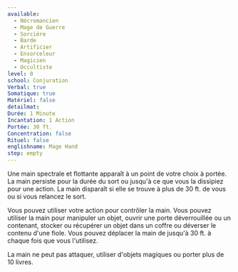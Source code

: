 ```yaml
---
available:
  - Nécromancien
  - Mage de Guerre
  - Sorcière
  - Barde
  - Artificier
  - Ensorceleur
  - Magicien
  - Occultiste
level: 0
school: Conjuration
Verbal: true
Somatique: true
Matériel: false
detailmat:
Durée: 1 Minute
Incantation: 1 Action
Portée: 30 ft.
Concentration: false
Rituel: false
englishname: Mage Hand
step: empty
---
```

Une main spectrale et flottante apparaît à un point de votre choix à portée. La main persiste pour la durée du sort ou jusqu'à ce que vous la dissipiez pour une action. La main disparaît si elle se trouve à plus de 30 ft. de vous ou si vous relancez le sort.

Vous pouvez utiliser votre action pour contrôler la main. Vous pouvez utiliser la main pour manipuler un objet, ouvrir une porte déverrouillée ou un contenant, stocker ou récupérer un objet dans un coffre ou déverser le contenu d'une fiole. Vous pouvez déplacer la main de jusqu'à 30 ft. à chaque fois que vous l'utilisez.

La main ne peut pas attaquer, utiliser d'objets magiques ou porter plus de 10 livres.
